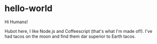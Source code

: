 # hello-world

Hi Humans!

Hubot here, I like Node.js and Coffeescript (that's what I'm made of!).
I've had tacos on the moon and find them dar superior to Earth tacos. 
